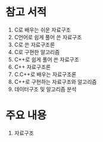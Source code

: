 # 참고 서적
1. C로 배우는 쉬운 자료구조
2. C언어로 쉽게 풀어 쓴 자료구조
3. C로 쓴 자료구조론
4. C로 구현한 알고리즘
5. C++로 쉽게 풀어 쓴 자료구조
6. C++ 자료구조론
7. C.C++로 배우는 자료구조론
8. C++로 구현하는 자료구조와 알고리즘
9. 데이터구조 및 알고리즘 분석

# 주요 내용
1. 자료구조
